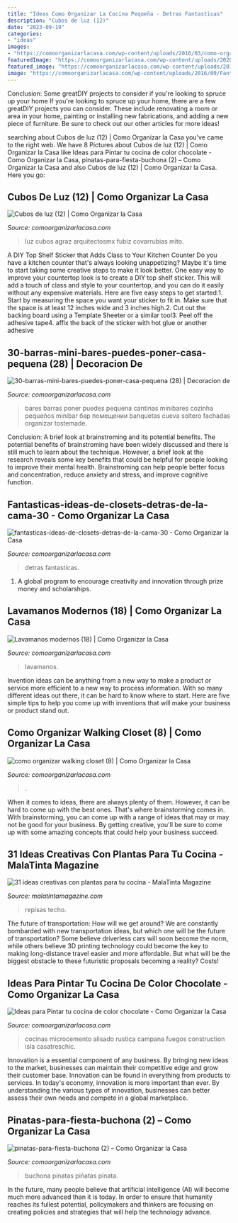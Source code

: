 ```yaml
---
title: "Ideas Como Organizar La Cocina Pequeña - Detras Fantasticas"
description: "Cubos de luz (12)"
date: "2023-09-19"
categories:
- "ideas"
images:
- "https://comoorganizarlacasa.com/wp-content/uploads/2016/03/como-organizar-walking-closet-8-225x300.jpg"
featuredImage: "https://comoorganizarlacasa.com/wp-content/uploads/2020/01/de-que-color-pintar-la-cocina-15-1073x1536.jpg"
featured_image: "https://comoorganizarlacasa.com/wp-content/uploads/2016/03/como-organizar-walking-closet-8-225x300.jpg"
image: "https://comoorganizarlacasa.com/wp-content/uploads/2016/09/Fantasticas-ideas-de-closets-detras-de-la-cama-30.jpg"
---
```



Conclusion: Some greatDIY projects to consider if you're looking to spruce up your home
If you're looking to spruce up your home, there are a few greatDIY projects you can consider. These include renovating a room or area in your home, painting or installing new fabrications, and adding a new piece of furniture. Be sure to check out our other articles for more ideas!

	

		
searching about Cubos de luz (12) | Como Organizar la Casa you've came to the right web. We have 8 Pictures about Cubos de luz (12) | Como Organizar la Casa like Ideas para Pintar tu cocina de color chocolate - Como Organizar la Casa, pinatas-para-fiesta-buchona (2) – Como Organizar la Casa and also Cubos de luz (12) | Como Organizar la Casa. Here you go:
		
    
## Cubos De Luz (12) | Como Organizar La Casa

<img loading=lazy src="https://comoorganizarlacasa.com/wp-content/uploads/2016/04/Cubos-de-luz-12-300x451.jpg" onerror="this.onerror=null;this.src='https://tse2.mm.bing.net/th?id=OIP.DdBJ0ThLrvxygIYrfifJ7QAAAA&amp;pid=15.1';" alt="Cubos de luz (12) | Como Organizar la Casa">

_Source: comoorganizarlacasa.com_

>luz cubos agraz arquitectosmx fubiz covarrubias mito. 

	

A DIY Top Shelf Sticker that Adds Class to Your Kitchen Counter
Do you have a kitchen counter that's always looking unappetizing? Maybe it's time to start taking some creative steps to make it look better. One easy way to improve your countertop look is to create a DIY top shelf sticker. This will add a touch of class and style to your countertop, and you can do it easily without any expensive materials. Here are five easy steps to get started:1. Start by measuring the space you want your sticker to fit in. Make sure that the space is at least 12 inches wide and 3 inches high.2. Cut out the backing board using a Template Sheeter or a similar tool3. Peel off the adhesive tape4. affix the back of the sticker with hot glue or another adhesive
    
## 30-barras-mini-bares-puedes-poner-casa-pequena (28) | Decoracion De

<img loading=lazy src="http://comoorganizarlacasa.com/wp-content/uploads/2017/03/30-barras-mini-bares-puedes-poner-casa-pequena-28.jpg" onerror="this.onerror=null;this.src='https://tse4.mm.bing.net/th?id=OIP.k0dPdIKVIcUxJPBaZzzh8gHaJ4&amp;pid=15.1';" alt="30-barras-mini-bares-puedes-poner-casa-pequena (28) | Decoracion de">

_Source: comoorganizarlacasa.com_

>bares barras poner puedes pequena cantinas minibares cozinha pequeños minibar бар помещении banquetas cueva soltero fachadas organizar tostemade. 

	

Conclusion: A brief look at brainstroming and its potential benefits.
The potential benefits of brainstroming have been widely discussed and there is still much to learn about the technique. However, a brief look at the research reveals some key benefits that could be helpful for people looking to improve their mental health. Brainstroming can help people better focus and concentration, reduce anxiety and stress, and improve cognitive function.

    
## Fantasticas-ideas-de-closets-detras-de-la-cama-30 - Como Organizar La Casa

<img loading=lazy src="https://comoorganizarlacasa.com/wp-content/uploads/2016/09/Fantasticas-ideas-de-closets-detras-de-la-cama-30.jpg" onerror="this.onerror=null;this.src='https://tse4.mm.bing.net/th?id=OIP.zmXnHPLxogXiuSvRKaQnogHaKB&amp;pid=15.1';" alt="fantasticas-ideas-de-closets-detras-de-la-cama-30 - Como Organizar la Casa">

_Source: comoorganizarlacasa.com_

>detras fantasticas. 

	

1. A global program to encourage creativity and innovation through prize money and scholarships. 

    
## Lavamanos Modernos (18) | Como Organizar La Casa

<img loading=lazy src="https://comoorganizarlacasa.com/wp-content/uploads/2016/04/Lavamanos-modernos-18.jpg" onerror="this.onerror=null;this.src='https://tse3.mm.bing.net/th?id=OIP.aMfXpnrt7Zy3fdZzyI9bjwAAAA&amp;pid=15.1';" alt="Lavamanos modernos (18) | Como Organizar la Casa">

_Source: comoorganizarlacasa.com_

>lavamanos. 

	

Invention ideas can be anything from a new way to make a product or service more efficient to a new way to process information. With so many different ideas out there, it can be hard to know where to start. Here are five simple tips to help you come up with inventions that will make your business or product stand out.

    
## Como Organizar Walking Closet (8) | Como Organizar La Casa

<img loading=lazy src="https://comoorganizarlacasa.com/wp-content/uploads/2016/03/como-organizar-walking-closet-8-225x300.jpg" onerror="this.onerror=null;this.src='https://tse2.mm.bing.net/th?id=OIP.5kn3v_BfqWdhouJiYB7wSgAAAA&amp;pid=15.1';" alt="como organizar walking closet (8) | Como Organizar la Casa">

_Source: comoorganizarlacasa.com_

>. 

	

When it comes to ideas, there are always plenty of them. However, it can be hard to come up with the best ones. That's where brainstorming comes in. With brainstorming, you can come up with a range of ideas that may or may not be good for your business. By getting creative, you'll be sure to come up with some amazing concepts that could help your business succeed.

    
## 31 Ideas Creativas Con Plantas Para Tu Cocina - MalaTinta Magazine

<img loading=lazy src="http://www.malatintamagazine.com/wp-content/uploads/2016/04/Plantas_cocina_08.jpg" onerror="this.onerror=null;this.src='https://tse3.mm.bing.net/th?id=OIP.0uiFikEDotjbmdx4Fu6WTwHaEo&amp;pid=15.1';" alt="31 ideas creativas con plantas para tu cocina - MalaTinta Magazine">

_Source: malatintamagazine.com_

>repisas techo. 

	

The future of transportation: How will we get around?
We are constantly bombarded with new transportation ideas, but which one will be the future of transportation? Some believe driverless cars will soon become the norm, while others believe 3D printing technology could become the key to making long-distance travel easier and more affordable. But what will be the biggest obstacle to these futuristic proposals becoming a reality? Costs!

    
## Ideas Para Pintar Tu Cocina De Color Chocolate - Como Organizar La Casa

<img loading=lazy src="https://comoorganizarlacasa.com/wp-content/uploads/2020/01/de-que-color-pintar-la-cocina-15-1073x1536.jpg" onerror="this.onerror=null;this.src='https://tse3.mm.bing.net/th?id=OIP.MokL1BsN0p9LxvVBVZ7gCQHaKm&amp;pid=15.1';" alt="Ideas para Pintar tu cocina de color chocolate - Como Organizar la Casa">

_Source: comoorganizarlacasa.com_

>cocinas microcemento alisado rustica campana fuegos construction isla casatreschic. 

	

Innovation is a essential component of any business. By bringing new ideas to the market, businesses can maintain their competitive edge and grow their customer base. Innovation can be found in everything from products to services. In today's economy, innovation is more important than ever. By understanding the various types of innovation, businesses can better assess their own needs and compete in a global marketplace.

    
## Pinatas-para-fiesta-buchona (2) – Como Organizar La Casa

<img loading=lazy src="https://comoorganizarlacasa.com/wp-content/uploads/2021/05/pinatas-para-fiesta-buchona-2.jpg" onerror="this.onerror=null;this.src='https://tse4.mm.bing.net/th?id=OIP.pXBmsGvQtf3vqrZ3in3XYQHaNK&amp;pid=15.1';" alt="pinatas-para-fiesta-buchona (2) – Como Organizar la Casa">

_Source: comoorganizarlacasa.com_

>buchona pinatas piñatas pinata. 

	

In the future, many people believe that artificial intelligence (AI) will become much more advanced than it is today. In order to ensure that humanity reaches its fullest potential, policymakers and thinkers are focusing on creating policies and strategies that will help the technology advance.

